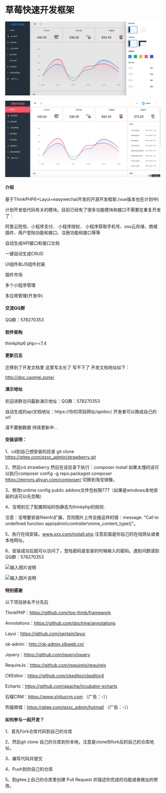 # 草莓快速开发框架

![输入图片说明](public/static/images/image.png)

![输入图片说明](public/static/images/imagemain.png)

#### 介绍
基于ThinkPHP6+Layui+easywechat开发的开源开发框架.(vue版本也在计划中)

计划开发低代码有关的模块。目前已经有了很多功能模块和接口不需要在重复开发了：

阿里云短信、小程序支付、 小程序授权、 小程序获取手机号、oss云存储、商城插件、用户登陆功能和接口，注册功能和接口等等

自动生成API接口和接口文档

一键自动生成CRUD

UI组件和JS组件封装

插件市场

多个小程序管理

多应用管理(开发中)

#### 交流QQ群
QQ群：578270353

#### 软件架构
thinkphp6 php>=7.4

#### 更新日志

迁移到了开发文档里 这里写太长了 写不下了 开发文档地址如下：

http://doc.caomei.zone/

#### 演示地址
欢迎进群访问最新演示地址：QQ群：578270353

自动生成的api文档地址：https://你的项目网址/apidoc/ 开发者可以换成自己的url

请不要删数据
持续更新中...

#### 安装说明：

1、cd到自己想安装的目录 git clone https://gitee.com/qzxc_admin/strawberry.git

2、然后cd strawberry 然后在该目录下执行：composer install 如果太慢的话可以执行composer config -g repo.packagist composer https://mirrors.aliyun.com/composer/
切换到淘宝镜像。

3、修改runtime config public addons文件包权限777（如果是windows本地安装的话可以先忽略）

4、宝塔别忘了配置网站的伪静态为thinkphp的规则.
   
注意：宝塔要安装fileinfo扩展，否则图片上传会报这样的错：message: "Call to undefined function app\\admin\\controller\\mime_content_type()"。

5、执行在线安装。www.xxx.com/install.php 注意前面是你自己的在线网址或者本地网址。

6、安装成功后就可以访问了，登陆密码是安装的时候输入的密码。遇到问题请到QQ群：578270353

![输入图片说明](https://images.gitee.com/uploads/images/2020/0929/111351_0cbc35c8_1405153.png "屏幕截图.png")

![输入图片说明](https://images.gitee.com/uploads/images/2020/0919/214104_d0ae3f6b_1405153.png "屏幕截图.png")

####  特别感谢

以下项目排名不分先后

ThinkPHP：https://github.com/top-think/framework

Annotations：https://github.com/doctrine/annotations

Layui：https://github.com/sentsin/layui

ok-admin：http://ok-admin.xlbweb.cn/

Jquery：https://github.com/jquery/jquery

RequireJs：https://github.com/requirejs/requirejs

CKEditor：https://github.com/ckeditor/ckeditor4

Echarts：https://github.com/apache/incubator-echarts

石榴CRM：https://www.shiliucrm.com （广告：-））

热猫商城：https://gitee.com/qzxc_admin/hotmall （广告：-））


#### 如何参与一起开发？

1、首先Fork仓库代码到自己的仓库

2、然后git clone 自己的仓库到你本地，注意是clone你fork后的自己的仓库地址。

3、编写代码并提交

4、Push到你自己的仓库

5、到gitee上自己的仓库里创建 Pull Request 并描述你完成的功能或者做出的修改。